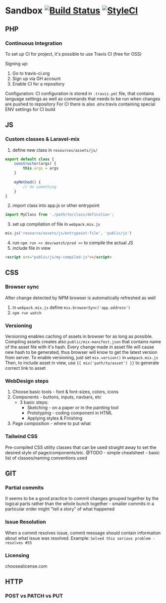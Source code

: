 # Sandbox [![Build Status](https://travis-ci.org/xkrupa12/sandbox.svg?branch=master)](https://travis-ci.org/xkrupa12/sandbox) [![StyleCI](https://styleci.io/repos/125975041/shield?branch=master)](https://styleci.io/repos/125975041)

## PHP

### Continuous Integration
To set up CI for project, it's possible to use Travis CI (free for OSS)

Signing up:
1. Go to travis-ci.org
2. Sign up via GH account
3. Enable CI for a repository

Configuration:
CI configuration is stored in `.travis.yml` file, that contains language settings as well as commands that needs to be run when changes are pushed to repository
For CI there is also .env.travis containing special ENV settings for CI build

## JS

### Custom classes & Laravel-mix
1. define new class in `resources/assets/js/`
```javascript
export default class {
    constructor(args) {
        this.args = args
    }
    
    myMethod() {
        // do something
    }
}
```
2. import class into app.js or other entrypoint 
```javascript
import MyClass from './path/to/class/definition';
``` 
3. set up compilation of file in `webpack.mix.js`
```javascript
mix.js('resource/assets/js/entrypoint-file', 'public/js')
```
4. run `npm run << dev/watch/prod >>` to compile the actual JS
5. include file in view
```html
<script src="public/js/my-compiled-js"></script>
```


## CSS

### Browser sync
After change detected by NPM browser is automatically refreshed as well
1. in `webpack.mix.js` define `mix.browserSync('app.address')`
2. `npm run watch`


### Versioning
Versioning enables caching of assets in browser for as long as possible. Compiling assets creates also `public/mix-manifest.json` that contains name of the asset file with it's hash. Every change made in asset file will cause new hash to be generated, thus browser will know to get the latest version from server.
To enable versioning, just set `mix.version()` in `webpack.mix.js`
Then, to include asset in view, use `{{ mix('path/to/asset') }}` to generate correct link to asset

### WebDesign steps
1. Choose basic tools - font & font-sizes, colors, icons
2. Components - buttons, inputs, navbars, etc
    - 3 basic steps:
        - Sketching - on a paper or in the painting tool
        - Prototyping - coding component in HTML
        - Applying styles & Finishing
3. Page composition - where to put what

### Tailwind CSS
Pre-compiled CSS utility classes that can be used straight away to set the desired style of page/components/etc.
@TODO - simple cheatsheet - basic list of classes/naming conventions used   

## GIT

### Partial commits
It seems to be a good practice to commit changes grouped together by the logical parts rather than the whole bunch together - smaller commits in a particular order might "tell a story" of what happened

### Issue Resolution
When a commit resolves issue, commit message should contain information about what issue was resolved. Example: `Solved this serious problem - resolves #55`

### Licensing
choosealicense.com

## HTTP
### POST vs PATCH vs PUT